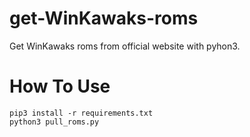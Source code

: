 # get-WinKawaks-roms
Get WinKawaks roms from official website with pyhon3.
# How To Use
```
pip3 install -r requirements.txt
python3 pull_roms.py
```

